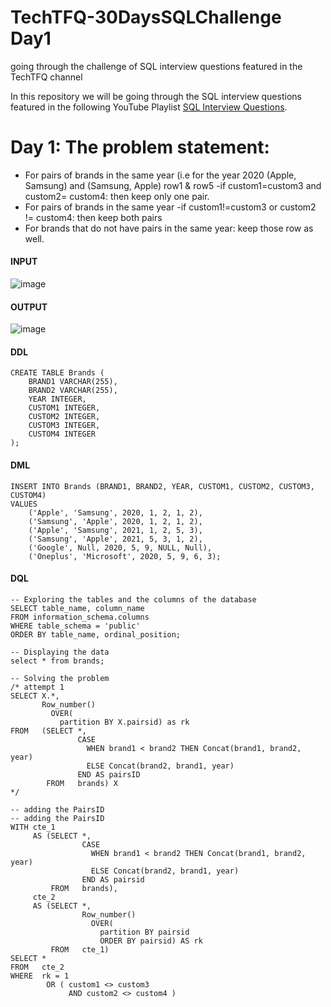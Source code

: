 # TechTFQ-30DaysSQLChallenge Day1
going through the challenge of SQL interview questions featured in the TechTFQ channel


In this repository we will be going through the SQL interview questions featured in the following YouTube Playlist [SQL Interview Questions](https://www.youtube.com/watch?v=FRzbOb3jdLg&list=PLavw5C92dz9Hxz0YhttDniNgKejQlPoAn).

# **Day 1: The problem statement:**

- For pairs of brands in the same year (i.e for the year 2020 (Apple, Samsung) and (Samsung, Apple) row1 & row5 
	-if custom1=custom3 and custom2= custom4: then keep only one pair.
- For pairs of brands in the same year
	-if custom1!=custom3 or custom2 != custom4: then keep both pairs
- For brands that do not have pairs in the same year: keep those row as well.

#### **INPUT**
![image](https://github.com/Highashikata/TechTFQ-30DaysSQLChallenge/assets/96960411/5fe5d9db-32a2-4cab-8457-415a89cd9270)

#### **OUTPUT**
![image](https://github.com/Highashikata/TechTFQ-30DaysSQLChallenge/assets/96960411/806f2d96-c404-43aa-98b3-389959246582)


#### **DDL** 
``` --- Creating the table
CREATE TABLE Brands (
    BRAND1 VARCHAR(255),
    BRAND2 VARCHAR(255),
    YEAR INTEGER,
    CUSTOM1 INTEGER,
    CUSTOM2 INTEGER,
    CUSTOM3 INTEGER,
    CUSTOM4 INTEGER
);
```

#### **DML**
```
INSERT INTO Brands (BRAND1, BRAND2, YEAR, CUSTOM1, CUSTOM2, CUSTOM3, CUSTOM4) 
VALUES 
    ('Apple', 'Samsung', 2020, 1, 2, 1, 2),
    ('Samsung', 'Apple', 2020, 1, 2, 1, 2),
    ('Apple', 'Samsung', 2021, 1, 2, 5, 3),
    ('Samsung', 'Apple', 2021, 5, 3, 1, 2),
    ('Google', Null, 2020, 5, 9, NULL, Null),
    ('Oneplus', 'Microsoft', 2020, 5, 9, 6, 3);
```

#### **DQL**
```
-- Exploring the tables and the columns of the database
SELECT table_name, column_name
FROM information_schema.columns
WHERE table_schema = 'public'
ORDER BY table_name, ordinal_position;

-- Displaying the data
select * from brands;

-- Solving the problem
/* attempt 1
SELECT X.*,
       Row_number()
         OVER(
           partition BY X.pairsid) as rk
FROM   (SELECT *,
               CASE
                 WHEN brand1 < brand2 THEN Concat(brand1, brand2, year)
                 ELSE Concat(brand2, brand1, year)
               END AS pairsID
        FROM   brands) X 
*/				
		
-- adding the PairsID 
-- adding the PairsID 
WITH cte_1
     AS (SELECT *,
                CASE
                  WHEN brand1 < brand2 THEN Concat(brand1, brand2, year)
                  ELSE Concat(brand2, brand1, year)
                END AS pairsid
         FROM   brands),
     cte_2
     AS (SELECT *,
                Row_number()
                  OVER(
                    partition BY pairsid
                    ORDER BY pairsid) AS rk
         FROM   cte_1)
SELECT *
FROM   cte_2
WHERE  rk = 1
        OR ( custom1 <> custom3
             AND custom2 <> custom4 ) 
```
